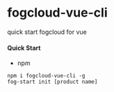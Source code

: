# fogcloud-vue-cli
quick start fogcloud for vue

#### Quick Start
- npm
```
npm i fogcloud-vue-cli -g
fog-start init [product name]
```
